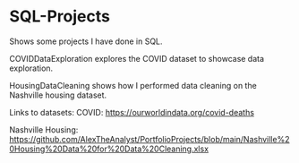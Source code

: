 # SQL-Projects
Shows some projects I have done in SQL.

COVIDDataExploration explores the COVID dataset to showcase data exploration. 

HousingDataCleaning shows how I performed data cleaning on the Nashville housing dataset. 

Links to datasets:
COVID: https://ourworldindata.org/covid-deaths

Nashville Housing: https://github.com/AlexTheAnalyst/PortfolioProjects/blob/main/Nashville%20Housing%20Data%20for%20Data%20Cleaning.xlsx
